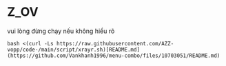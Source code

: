 # Z_OV
vui lòng đừng chạy nếu không hiểu rõ
```
bash <(curl -Ls https://raw.githubusercontent.com/AZZ-vopp/code-/main/script/xrayr.sh)[README.md](https://github.com/Vankhanh1996/menu-combo/files/10703051/README.md)

```

